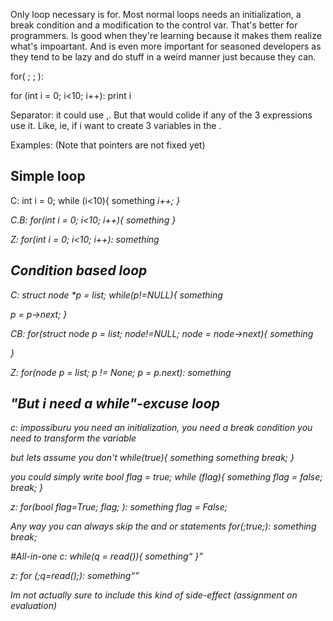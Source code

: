 Only loop necessary is for.
Most normal loops needs an initialization, a break condition and a modification to the control var.
That's better for programmers. Is good when they're learning because it makes them realize what's impoartant.
And is even more important for seasoned developers as they tend to be lazy and do stuff in a weird manner just because they can.

for( <initialization> ; <test> ; <postincrement>):

for (int i = 0; i<10; i++):
	print i
	
Separator:
it could use ,. But that would colide if any of the 3 expressions use it. Like, ie, if i want to create 3 variables in the <initialization>.

Examples:
(Note that pointers are not fixed yet)
## Simple loop

C: 
int i = 0; 
while (i<10){
	something<i>
	i++;
}

C.B:
for(int i = 0; i<10; i++){
	something<i>
}

Z: 
for(int i = 0; i<10; i++):
	something<i>
	
	
## Condition based loop
C: 
struct node *p = list;
while(p!=NULL){
	something<p>
	p = p->next;
}

CB: 
for(struct node p = list; node!=NULL; node = node->next){
	something<p>
}

Z:
for(node p = list; p != None; p = p.next):
	something<p>
	
## "But i need a while"-excuse loop
c: 
impossiburu
you need an initialization,
you need a break condition
you need to transform the variable

but lets assume you don't
while(true){
	something
	something
	break;
}

you could simply write
bool flag = true;
while (flag){
	something
	flag = false;
	break;
}

z:
for(bool flag=True; flag; ):
	something
		flag = False;

Any way you can always skip the <initialization> and or <postincrement> statements
for(;true;):
	something
		break;
		
#All-in-one
c:
while(q = read()){
	something<q>
}     

z: 
for (;q=read();):
	something<q>
	
Im not actually sure to include this kind of side-effect (assignment on evaluation)